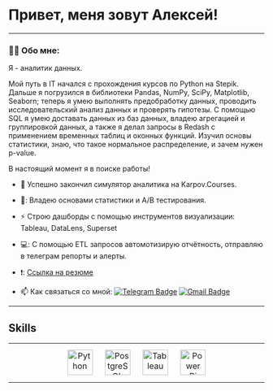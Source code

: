 # Привет, меня зовут Алексей!

---

### :man_technologist: Обо мне:

Я - аналитик данных. 

Мой путь в IT начался с прохождения курсов по Python на Stepik. Дальше я погрузился в библиотеки Pandas, NumPy, SciPy, Matplotlib, Seaborn; теперь я умею выполнять предобработку данных, проводить исследовательский анализ данных и проверять гипотезы. С помощью SQL я умею доставать данных из баз данных, владею агрегацией и группировкой данных, а также я делал запросы в Redash с применением временных таблиц и оконных функций.
Изучил основы статистики, знаю, что такое нормальное распределение, и зачем нужен p-value. 

В настоящий момент я в поиске работы!  




- :telescope: Успешно закончил симулятор аналитика на Karpov.Courses.

- 🗽: Владею основами статистики и A/B тестирования.

- :zap: Строю дашборды с помощью инструментов визуализации: Tableau, DataLens, Superset

- 💻: С помощью ETL запросов автомотизирую отчётность, отправляю в телеграм репорты и алерты.

- ❗: [Ссылка на резюме](https://github.com/alexey-zamarin/Study_projects/blob/main/0.%D0%A0%D0%B5%D0%B7%D1%8E%D0%BC%D0%B5/%D0%97%D0%B0%D0%BC%D0%B0%D1%80%D0%B8%D0%BD_%D0%A0%D0%B5%D0%B7%D1%8E%D0%BC%D0%B5.pdf)

- :mailbox: Как связаться со мной: [![Telegram Badge](https://img.shields.io/badge/-Alexey_Zamarin-blue?style=flat&logo=Telegram&logoColor=white)](https://t.me/camerton18) [![Gmail Badge](https://img.shields.io/badge/-Gmail-red?style=flat&logo=Gmail&logoColor=white)](mailto:alexzamarin1996@gmail.com)

---

## Skills  
<table><tr><td valign="top" width="33%">

<div align="center">  
<a href="https://www.python.org/" target="_blank"><img style="margin: 10px" src="https://profilinator.rishav.dev/skills-assets/python-original.svg" alt="Python" height="50" /></a>  
<a href="https://www.postgresql.org/" target="_blank"><img style="margin: 10px" src="https://profilinator.rishav.dev/skills-assets/postgresql-original-wordmark.svg" alt="PostgreSQL" height="50" /></a>  
<a href="https://www.tableau.com/" target="_blank"><img style="margin: 10px" src="https://profilinator.rishav.dev/skills-assets/tableau.svg" alt="Tableau" height="50" /></a>  
<a href="https://powerbi.microsoft.com/en-us/" target="_blank"><img style="margin: 10px" src="https://profilinator.rishav.dev/skills-assets/powerbi.png" alt="Power Bi" height="50" /></a>  
</div>
